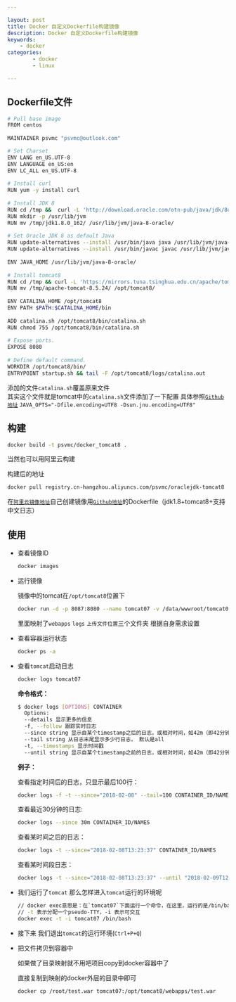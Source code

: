 ```yaml
---

layout: post
title: Docker 自定义Dockerfile构建镜像
description: Docker 自定义Dockerfile构建镜像
keywords: 
    - docker
categories: 
        - docker
        - linux

---
```


## Dockerfile文件

```bash
# Pull base image  
FROM centos  
  
MAINTAINER psvmc "psvmc@outlook.com"  

# Set Charset 
ENV LANG en_US.UTF-8    
ENV LANGUAGE en_US:en    
ENV LC_ALL en_US.UTF-8 
  
# Install curl  
RUN yum -y install curl  
  
# Install JDK 8  
RUN cd /tmp &&  curl -L 'http://download.oracle.com/otn-pub/java/jdk/8u162-b12/0da788060d494f5095bf8624735fa2f1/jdk-8u162-linux-x64.tar.gz' -H 'Cookie: oraclelicense=accept-securebackup-cookie; gpw_e24=Dockerfile' | tar -xz  
RUN mkdir -p /usr/lib/jvm  
RUN mv /tmp/jdk1.8.0_162/ /usr/lib/jvm/java-8-oracle/  
  
# Set Oracle JDK 8 as default Java  
RUN update-alternatives --install /usr/bin/java java /usr/lib/jvm/java-8-oracle/bin/java 300     
RUN update-alternatives --install /usr/bin/javac javac /usr/lib/jvm/java-8-oracle/bin/javac 300     
  
ENV JAVA_HOME /usr/lib/jvm/java-8-oracle/  
  
# Install tomcat8  
RUN cd /tmp && curl -L 'https://mirrors.tuna.tsinghua.edu.cn/apache/tomcat/tomcat-8/v8.5.24/bin/apache-tomcat-8.5.24.tar.gz' | tar -xz  
RUN mv /tmp/apache-tomcat-8.5.24/ /opt/tomcat8/  
  
ENV CATALINA_HOME /opt/tomcat8  
ENV PATH $PATH:$CATALINA_HOME/bin  
  
ADD catalina.sh /opt/tomcat8/bin/catalina.sh
RUN chmod 755 /opt/tomcat8/bin/catalina.sh  
  
# Expose ports.  
EXPOSE 8080  
  
# Define default command.  
WORKDIR /opt/tomcat8/bin/
ENTRYPOINT startup.sh && tail -F /opt/tomcat8/logs/catalina.out
```

添加的文件`catalina.sh`覆盖原来文件  
其实这个文件就是tomcat中的`catalina.sh`文件添加了一下配置  具体参照[`Github地址`](https://github.com/psvmc/docker_tomcat8)
`JAVA_OPTS="-Dfile.encoding=UTF8 -Dsun.jnu.encoding=UTF8"`



## 构建

```bash
docker build -t psvmc/docker_tomcat8 . 
```

当然也可以用阿里云构建

构建后的地址

```bash
docker pull registry.cn-hangzhou.aliyuncs.com/psvmc/oraclejdk-tomcat8
```



在[`阿里云镜像地址`](https://cr.console.aliyun.com)自己创建镜像用[`Github地址`](https://github.com/psvmc/docker_tomcat8)的Dockerfile（jdk1.8+tomcat8+支持中文日志）



## 使用

+ 查看镜像ID

  ```bash
  docker images
  ```

+ 运行镜像

  镜像中的tomcat在`/opt/tomcat8`位置下

  ```bash
  docker run -d -p 8087:8080 --name tomcat07 -v /data/wwwroot/tomcat07/:/opt/tomcat8/webapps/  -v /data/wwwroot/tomcat07_log/:/opt/tomcat8/logs/ -v /data/wwwroot/tomcat07/ROOT/static/:/data/wwwroot/tomcat07/ROOT/static/ --restart=always d14cec374f33
  ```

  里面映射了`webapps` `logs` `上传文件位置`三个文件夹 根据自身需求设置

+ 查看容器运行状态

  ```bash
  docker ps -a
  ```

+ 查看`tomcat`启动日志

  ```bash
  docker logs tomcat07
  ```
  **命令格式：**

  ```bash
  $ docker logs [OPTIONS] CONTAINER 
    Options: 
  	--details 显示更多的信息 
  	-f, --follow 跟踪实时日志 
  	--since string 显示自某个timestamp之后的日志，或相对时间，如42m（即42分钟） 
  	--tail string 从日志末尾显示多少行日志， 默认是all 
  	-t, --timestamps 显示时间戳 
  	--until string 显示自某个timestamp之前的日志，或相对时间，如42m（即42分钟）
  ```

  **例子：**

  查看指定时间后的日志，只显示最后100行：

  ```bash
  docker logs -f -t --since="2018-02-08" --tail=100 CONTAINER_ID/NAMES
  ```

  查看最近30分钟的日志:

  ```bash
  docker logs --since 30m CONTAINER_ID/NAMES
  ```

  查看某时间之后的日志：

  ```bash
  docker logs -t --since="2018-02-08T13:23:37" CONTAINER_ID/NAMES
  ```

  查看某时间段日志：

  ```bash
  docker logs -t --since="2018-02-08T13:23:37" --until "2018-02-09T12:23:37" CONTAINER_ID/NAMES
  ```

   

+ 我们运行了`tomcat` 那么怎样进入`tomcat`运行的环境呢

  ```bash
  // docker exec意思是：在`tomcat07`下面运行一个命令，在这里，运行的是/bin/bash
  // -t 表示分配一个pseudo-TTY，-i 表示可交互
  docker exec -t -i tomcat07 /bin/bash
  ```

+ 接下来 我们退出`tomcat`的运行环境(`Ctrl+P+Q`)  

+ 把文件拷贝到容器中

  如果做了目录映射就不用吧项目copy到docker容器中了

  直接复制到映射的docker外层的目录中即可

  ```bash
  docker cp /root/test.war tomcat07:/opt/tomcat8/webapps/test.war
  ```

  





